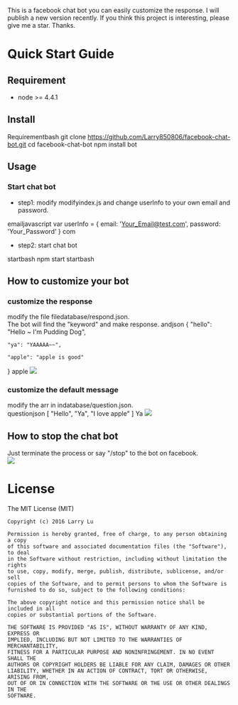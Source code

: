 This is a facebook chat bot you can easily customize the response. I will publish a new version recently. If you think this project is interesting, please give me a star. Thanks.

# Quick Start Guide

## Requirement

- node >= 4.4.1

## Install

Requirementbash
git clone https://github.com/Larry850806/facebook-chat-bot.git
cd facebook-chat-bot
npm install
bot

##  Usage

### Start chat bot

- step1: modify modifyindex.js and change userInfo to your own email and password.

emailjavascript
var userInfo = {
email: 'Your_Email@test.com',
       password: 'Your_Password'
}
com

- step2: start chat bot

startbash
npm start
startbash

##  How to customize your bot

### customize the response

modify the file filedatabase/respond.json.<br>
The bot will find the "keyword" and make response.
andjson
{
    "hello": "Hello ~ I'm Pudding Dog",

    "ya": "YAAAAA~~",

    "apple": "apple is good"
}
apple
<img src="http://imgur.com/bnmWWkm.png">


### customize the default message
modify the arr in indatabase/question.json.<br>
questionjson
[
    "Hello",
    "Ya",
    "I love apple"
]
Ya
<img src="http://imgur.com/JfLi0Lj.png">

## How to stop the chat bot

Just terminate the process or say "/stop" to the bot on facebook.<br>
<img src="http://imgur.com/kAiqPAF.png">


# License

The MIT License (MIT)

    Copyright (c) 2016 Larry Lu

    Permission is hereby granted, free of charge, to any person obtaining a copy
    of this software and associated documentation files (the "Software"), to deal
    in the Software without restriction, including without limitation the rights
    to use, copy, modify, merge, publish, distribute, sublicense, and/or sell
    copies of the Software, and to permit persons to whom the Software is
    furnished to do so, subject to the following conditions:

    The above copyright notice and this permission notice shall be included in all
    copies or substantial portions of the Software.

    THE SOFTWARE IS PROVIDED "AS IS", WITHOUT WARRANTY OF ANY KIND, EXPRESS OR
    IMPLIED, INCLUDING BUT NOT LIMITED TO THE WARRANTIES OF MERCHANTABILITY,
    FITNESS FOR A PARTICULAR PURPOSE AND NONINFRINGEMENT. IN NO EVENT SHALL THE
    AUTHORS OR COPYRIGHT HOLDERS BE LIABLE FOR ANY CLAIM, DAMAGES OR OTHER
    LIABILITY, WHETHER IN AN ACTION OF CONTRACT, TORT OR OTHERWISE, ARISING FROM,
    OUT OF OR IN CONNECTION WITH THE SOFTWARE OR THE USE OR OTHER DEALINGS IN THE
    SOFTWARE.

